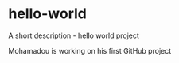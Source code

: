 # hello-world
A short description - hello world project

Mohamadou is working on his first GitHub project
